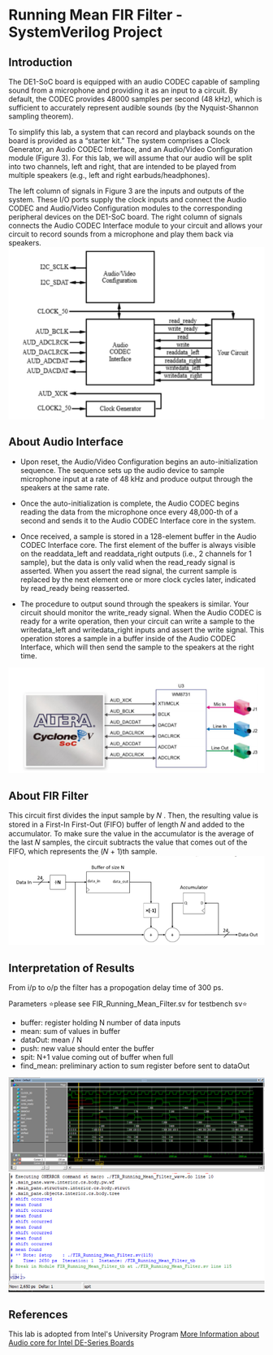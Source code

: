 # Running Mean FIR Filter - SystemVerilog Project

## Introduction
The DE1-SoC board is equipped with an audio CODEC capable of sampling sound from a microphone and
providing it as an input to a circuit. By default, the CODEC provides 48000 samples per second (48 kHz),
which is sufficient to accurately represent audible sounds (by the Nyquist-Shannon sampling theorem).

To simplify this lab, a system that can record and playback sounds on the board is provided as a “starter
kit.” The system comprises a Clock Generator, an Audio CODEC Interface, and an Audio/Video
Configuration module (Figure 3). For this lab, we will assume that our audio will be split into two
channels, left and right, that are intended to be played from multiple speakers (e.g., left and right
earbuds/headphones).

The left column of signals in Figure 3 are the inputs and outputs of the system. These I/O ports supply
the clock inputs and connect the Audio CODEC and Audio/Video Configuration modules to the
corresponding peripheral devices on the DE1-SoC board. The right column of signals connects the Audio CODEC Interface module to your circuit and allows your circuit to record sounds from a microphone and
play them back via speakers.
![](https://github.com/justinsim02/Running-Mean-FIR-Filter/blob/main/BLOCK_DIAGRAM/Screenshot1.png)

## About Audio Interface

- Upon reset, the Audio/Video Configuration begins an auto-initialization sequence. The sequence
sets up the audio device to sample microphone input at a rate of 48 kHz and produce output
through the speakers at the same rate.

- Once the auto-initialization is complete, the Audio CODEC begins reading the data from the
microphone once every 48,000-th of a second and sends it to the Audio CODEC Interface core in
the system.

- Once received, a sample is stored in a 128-element buffer in the Audio CODEC Interface core. The
first element of the buffer is always visible on the readdata_left and readdata_right
outputs (i.e., 2 channels for 1 sample), but the data is only valid when the read_ready signal is
asserted. When you assert the read signal, the current sample is replaced by the next element
one or more clock cycles later, indicated by read_ready being reasserted.

- The procedure to output sound through the speakers is similar. Your circuit should monitor the
write_ready signal. When the Audio CODEC is ready for a write operation, then your circuit can
write a sample to the writedata_left and writedata_right inputs and assert the write
signal. This operation stores a sample in a buffer inside of the Audio CODEC Interface, which will
then send the sample to the speakers at the right time.

![](https://github.com/justinsim02/Running-Mean-FIR-Filter/blob/main/BLOCK_DIAGRAM/Screenshot2.png)

## About FIR Filter
This circuit first divides the input sample by 𝑁 . Then, the
resulting value is stored in a First-In First-Out (FIFO) buffer of length 𝑁 and added to the accumulator.
To make sure the value in the accumulator is the average of the last 𝑁 samples, the circuit subtracts the
value that comes out of the FIFO, which represents the (𝑁 + 1)th sample.
![](https://github.com/justinsim02/Running-Mean-FIR-Filter/blob/main/BLOCK_DIAGRAM/Screenshot3.png)

## Interpretation of Results
From i/p to o/p the filter has a propogation delay time of 300 ps. 

Parameters &#x2B50;please see FIR_Running_Mean_Filter.sv for testbench sv&#x2B50;
- buffer: register holding N number of data inputs
- mean: sum of values in buffer
- dataOut: mean / N
- push: new value should enter the buffer
- spit: N+1 value coming out of buffer when full
- find_mean: preliminary action to sum register before sent to dataOut

![](https://github.com/justinsim02/Running-Mean-FIR-Filter/blob/main/MODELSIM/waves.png)
![](https://github.com/justinsim02/Running-Mean-FIR-Filter/blob/main/MODELSIM/terminal.png)

## References
This lab is adopted from Intel's University Program
[More Information about Audio core for Intel DE-Series Boards](https://ftp.intel.com/Public/Pub/fpgaup/pub/Intel_Material/18.1/University_Program_IP_Cores/Audio_Video/Audio.pdf)
